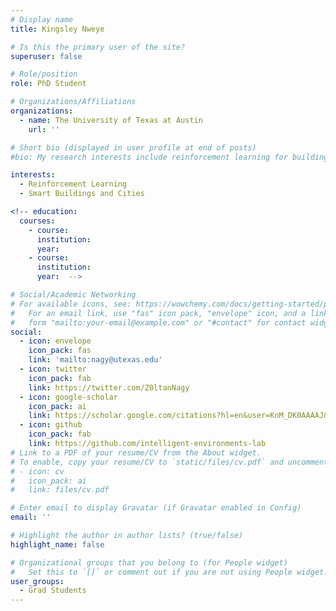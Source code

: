 ```yaml
---
# Display name
title: Kingsley Nweye

# Is this the primary user of the site?
superuser: false

# Role/position
role: PhD Student

# Organizations/Affiliations
organizations:
  - name: The University of Texas at Austin
    url: ''

# Short bio (displayed in user profile at end of posts)
#bio: My research interests include reinforcement learning for buildings and smart cities.

interests:
  - Reinforcement Learning
  - Smart Buildings and Cities

<!-- education:
  courses:
    - course: 
      institution: 
      year: 
    - course: 
      institution: 
      year:  -->

# Social/Academic Networking
# For available icons, see: https://wowchemy.com/docs/getting-started/page-builder/#icons
#   For an email link, use "fas" icon pack, "envelope" icon, and a link in the
#   form "mailto:your-email@example.com" or "#contact" for contact widget.
social:
  - icon: envelope
    icon_pack: fas
    link: 'mailto:nagy@utexas.edu'
  - icon: twitter
    icon_pack: fab
    link: https://twitter.com/Z0ltanNagy
  - icon: google-scholar
    icon_pack: ai
    link: https://scholar.google.com/citations?hl=en&user=KnM_DK0AAAAJ&view_op=list_works
  - icon: github
    icon_pack: fab
    link: https://github.com/intelligent-environments-lab
# Link to a PDF of your resume/CV from the About widget.
# To enable, copy your resume/CV to `static/files/cv.pdf` and uncomment the lines below.
# - icon: cv
#   icon_pack: ai
#   link: files/cv.pdf

# Enter email to display Gravatar (if Gravatar enabled in Config)
email: ''

# Highlight the author in author lists? (true/false)
highlight_name: false

# Organizational groups that you belong to (for People widget)
#   Set this to `[]` or comment out if you are not using People widget.
user_groups:
  - Grad Students
---
```

